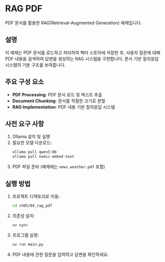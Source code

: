 # RAG PDF

PDF 문서를 활용한 RAG(Retrieval-Augmented Generation) 예제입니다.

## 설명

이 예제는 PDF 문서를 로드하고 처리하여 벡터 스토어에 저장한 후, 사용자 질문에 대해 PDF 내용을 검색하여 답변을 생성하는 RAG 시스템을 구현합니다. 문서 기반 질의응답 시스템의 기본 구조를 보여줍니다.

## 주요 구성 요소

- **PDF Processing**: PDF 문서 로드 및 텍스트 추출
- **Document Chunking**: 문서를 적절한 크기로 분할
- **RAG Implementation**: PDF 내용 기반 질의응답 시스템

## 사전 요구 사항

1. Ollama 설치 및 실행
2. 필요한 모델 다운로드:
   ```bash
   ollama pull qwen3:8b
   ollama pull nomic-embed-text
   ```
3. PDF 파일 준비 (예제에는 `news_weather.pdf` 포함)

## 실행 방법

1. 프로젝트 디렉토리로 이동:
   ```bash
   cd ch05/04_rag_pdf
   ```

2. 의존성 설치:
   ```bash
   uv sync
   ```

3. 프로그램 실행:
   ```bash
   uv run main.py
   ```

4. PDF 내용에 관한 질문을 입력하고 답변을 확인하세요.